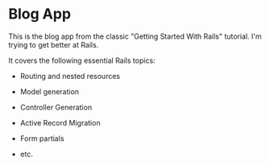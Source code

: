 # Blog App

This is the blog app from the classic "Getting Started With Rails" tutorial. I'm trying to get better at Rails.

It covers the following essential Rails topics:

* Routing and nested resources

* Model generation

* Controller Generation

* Active Record Migration

* Form partials

* etc.
